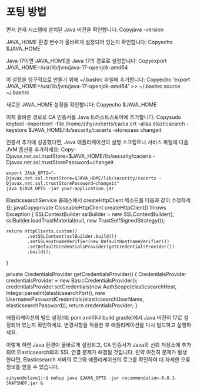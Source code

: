 # 포팅 방법

먼저 현재 시스템에 설치된 Java 버전을 확인합니다:
Copyjava -version

JAVA_HOME 환경 변수가 올바르게 설정되어 있는지 확인합니다:
Copyecho $JAVA_HOME

Java 17이면 
JAVA_HOME을 Java 17의 경로로 설정합니다:
Copyexport JAVA_HOME=/usr/lib/jvm/java-17-openjdk-amd64

이 설정을 영구적으로 만들기 위해 ~/.bashrc 파일에 추가합니다:
Copyecho 'export JAVA_HOME=/usr/lib/jvm/java-17-openjdk-amd64' >> ~/.bashrc
source ~/.bashrc

새로운 JAVA_HOME 설정을 확인합니다:
Copyecho $JAVA_HOME

이제 올바른 경로로 CA 인증서를 Java 트러스트스토어에 추가합니다:
Copysudo keytool -importcert -file /home/sihyun/certs/ca/ca.crt -alias elasticsearch -keystore $JAVA_HOME/lib/security/cacerts -storepass changeit

인증서 추가에 성공했다면, Java 애플리케이션의 실행 스크립트나 서비스 파일에 다음 JVM 옵션을 추가하세요:
Copy-Djavax.net.ssl.trustStore=$JAVA_HOME/lib/security/cacerts
-Djavax.net.ssl.trustStorePassword=changeit

```azure
export JAVA_OPTS="-Djavax.net.ssl.trustStore=$JAVA_HOME/lib/security/cacerts -Djavax.net.ssl.trustStorePassword=changeit"
java $JAVA_OPTS -jar your-application.jar
```

ElasticsearchService 클래스에서 createHttpClient 메소드를 다음과 같이 수정하세요:
javaCopyprivate CloseableHttpClient createHttpClient() throws Exception {
SSLContextBuilder sslBuilder = new SSLContextBuilder();
sslBuilder.loadTrustMaterial(null, new TrustSelfSignedStrategy());

    return HttpClients.custom()
            .setSSLContext(sslBuilder.build())
            .setSSLHostnameVerifier(new DefaultHostnameVerifier())
            .setDefaultCredentialsProvider(getCredentialsProvider())
            .build();
}

private CredentialsProvider getCredentialsProvider() {
CredentialsProvider credentialsProvider = new BasicCredentialsProvider();
credentialsProvider.setCredentials(new AuthScope(elasticsearchHost, Integer.parseInt(elasticsearchPort)),
new UsernamePasswordCredentials(elasticsearchUserName, elasticsearchPassword));
return credentialsProvider;
}

애플리케이션의 빌드 설정(예: pom.xml이나 build.gradle)에서 Java 버전이 17로 설정되어 있는지 확인하세요.
변경사항을 적용한 후 애플리케이션을 다시 빌드하고 실행하세요.

이렇게 하면 Java 환경이 올바르게 설정되고, CA 인증서가 Java의 신뢰 저장소에 추가되어 Elasticsearch와의 SSL 연결 문제가 해결될 것입니다. 만약 여전히 문제가 발생한다면, Elasticsearch 서버의 로그와 애플리케이션의 로그를 확인하여 더 자세한 오류 정보를 얻을 수 있습니다.

```azure
sihyun@slave1:~$ nohup java $JAVA_OPTS -jar recommendation-0.0.1-SNAPSHOT.jar &
```
